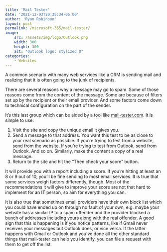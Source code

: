 ```yaml
---
title: 'Mail Tester'
date: '2021-12-03T20:35:34-05:00'
author: 'Ryan Robinson'
layout: post
permalink: /microsoft-365/mail-tester/
image: 
    src: /assets/img/logo/Outlook.png
    width: 300
    height: 300
    alt: "Outlook logo: stylized O"
categories:
    - Websites
---
```


A common scenario with many web services like a CRM is sending mail and realizing that it is often going to the junk of recipients.

There are several reasons why a message may go to spam. Some of those reasons come from the content of the message. Some are because of filters set up by the recipient or their email provider. And some factors come down to technical configuration on the part of the sender.

It’s this last group which can be aided by a tool like [mail-tester.com](https://www.mail-tester.com/). It is simple to use:

1. Visit the site and copy the unique email it gives you.
2. Send a message to that address. You want this test to be as close to your real scenario as possible. If you’re trying to test from a website, send from the website. If you’re trying to test from Outlook, send from Outlook. And so on. Similarly, make the content a copy of a real message.
3. Return to the site and hit the “Then check your score” button.

It will provide you with a report including a score. If you’re hitting at least an 8 or 9 out of 10, you’ll be fine sending to most email services. It is true that some services weigh factors differently, though. Most of the recommendations it will give to improve your score are not that hard to implement for an IT person, so aim for everything you can.

It is also true that sometimes email providers have their own block list which you could have ended up on through no fault of your own, e.g. maybe your website has a similar IP to a spam offender and the provider blocked a bunch of addresses including yours along with the real offender. A good sign that this is happening is if you notice patterns, like if Gmail never receives your messages but Outlook does, or vice versa. If the latter happens with Gmail or Outlook and you’ve done all the other standard things that mail-tester can help you identify, you can file a request with them to get off the list.
